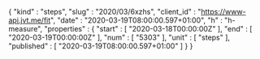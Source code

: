 {
  "kind" : "steps",
  "slug" : "2020/03/6xzhs",
  "client_id" : "https://www-api.jvt.me/fit",
  "date" : "2020-03-19T08:00:00.597+01:00",
  "h" : "h-measure",
  "properties" : {
    "start" : [ "2020-03-18T00:00:00Z" ],
    "end" : [ "2020-03-19T00:00:00Z" ],
    "num" : [ "5303" ],
    "unit" : [ "steps" ],
    "published" : [ "2020-03-19T08:00:00.597+01:00" ]
  }
}
